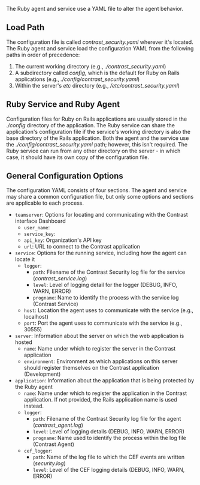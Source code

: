 <!-- 
title: "Ruby Agent Configuration"
description: "Configurint the Ruby Agent and Service"
tags: "installation ruby on rails agent service configuration"
-->

The Ruby agent and service use a YAML file to alter the agent behavior. 

## Load Path

The configuration file is called *contrast_security.yaml* wherever it's located. The Ruby agent and service load the configuration YAML from the following paths in order of precedence:

1. The current working directory (e.g., *./contrast_security.yaml*)
2. A subdirectory called *config*, which is the default for Ruby on Rails applications (e.g., *./config/contrast_security.yaml*)
3. Within the server's *etc* directory (e.g., */etc/contrast_security.yaml*)

## Ruby Service and Ruby Agent

Configuration files for Ruby on Rails applications are usually stored in the *./config* directory of the application. The Ruby service can share the application's configuration file if the service's working directory is also the base directory of the Rails application. Both the agent and the service use the *./config/contrast_security.yaml* path; however, this isn't required. The Ruby service can run from any other directory on the server - in which case, it should have its own copy of the configuration file.  

## General Configuration Options

The configuration YAML consists of four sections. The agent and service may share a common configuration file, but only some options and sections are applicable to each process.

* `teamserver`: Options for locating and communicating with the Contrast interface Dashboard
  * `user_name`: 
  * `service_key`: 
  * `api_key`: Organization's API key
  * `url`: URL to connect to the Contrast application
* `service`: Options for the running service, including how the agent can locate it
  * `logger`:
    * `path`: Filename of the Contrast Security log file for the service (*contrast_service.log*)
    * `level`: Level of logging detail for the logger (DEBUG, INFO, WARN, ERROR) 
    * `progname`: Name to identify the process with the service log (Contrast Service)
  * `host`: Location the agent uses to communicate with the service (e.g., localhost)
  * `port`: Port the agent uses to communicate with the service (e.g., 30555)
* `server`: Information about the server on which the web application is hosted
  * `name`: Name under which to register the server in the Contrast application 
  * `environment`: Environment as which applications on this server should register themselves on the Contrast application (Development)
* `application`: Information about the application that is being protected by the Ruby agent
  * `name`: Name under which to register the application in the Contrast application. If not provided, the Rails application name is used instead.
  * `logger`:
    * `path`: Filename of the Contrast Security log file for the agent (*contrast_agent.log*)
    * `level`: Level of logging details (DEBUG, INFO, WARN, ERROR)
    * `progname`: Name used to identify the process within the log file (Contrast Agent)
  * `cef_logger`:
    * `path`: Name of the log file to which the CEF events are written (*security.log*)
    * `level`: Level of the CEF logging details (DEBUG, INFO, WARN, ERROR)

